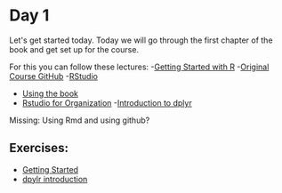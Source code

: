 # Day 1

Let's get started today.
Today we will go through the first chapter of the book and get set up for the course.

For this you can follow these lectures:
-[Getting Started with R](https://www.youtube.com/watch?v=p8F_wreHTzw)
-[Original Course GitHub](https://www.youtube.com/watch?v=HSXwLm6txoo)
-[RStudio](https://www.youtube.com/watch?v=YgqxQFQf1qg)
- [Using the book](https://www.youtube.com/watch?v=2WwYshzkfhA)
- [Rstudio for Organization](https://www.youtube.com/watch?v=8WmCLs3UUno)
-[Introduction to dplyr](https://www.youtube.com/watch?v=DeDMSyiqHc4)

Missing: Using Rmd and using github?


## Exercises:

- [Getting Started](http://genomicsclass.github.io/book/pages/getting_started_exercises.html)
- [dpylr introduction](http://genomicsclass.github.io/book/pages/dplyr_intro_exercises.html)

